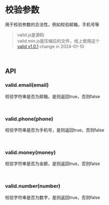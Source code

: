 # 校验参数

用于校验参数的合法性，例如校验邮箱，手机号等

>valid.js是源码<br>valid.min.js是压缩后的文件，线上使用这个<br>
>[valid v1.0.1](https://1711680493.github.io) change in 2024-01-10

<br>

## API

### valid.email(email)
校验字符串是否为邮箱，是则返回true，否则false

<br>

### valid.phone(phone)
校验字符串是否为手机号，是则返回true，否则false

<br>

### valid.money(money)

校验字符串是否为金额，是则返回true，否则false

<br>

### valid.number(number)

校验字符串是否为数字，是则返回true，否则false

<br>
